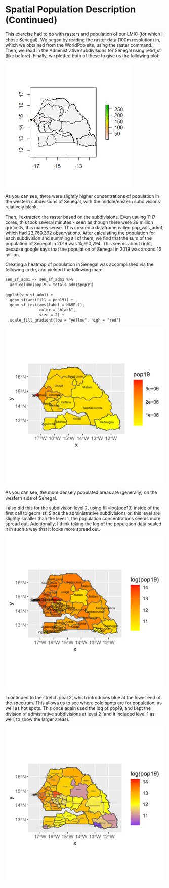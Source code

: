 # Spatial Population Description (Continued)

This exercise had to do with rasters and population of our LMIC (for which I chose Senegal). We began by reading the raster data (100m resolution) in, which we obtained from the WorldPop site, using the raster command. Then, we read in the Administrative subdivisions for Senegal using read_sf (like before). Finally, we plotted both of these to give us the following plot:

 ![](Senegal_Pop_raster.png)
 
As you can see, there were slightly higher concentrations of population in the western subdivisions of Senegal, with the middle/eastern subdivisions relatively blank.

Then, I extracted the raster based on the subdivisions. Even usuing 11 i7 cores, this took several minutes - seen as though there were 39 million gridcells, this makes sense. This created a dataframe called pop_vals_adm1, which had 23,760,362 observations. After calculating the population for each subdivision and summing all of them, we find that the sum of the population of Senegal in 2019 was 15,910,294. This seems about right, because google says that the population of Senegal in 2019 was around 16 million.

Creating a heatmap of population in Senegal was accomplished via the following code, and yielded the following map:
```
sen_sf_adm1 <- sen_sf_adm1 %>%
  add_column(pop19 = totals_adm1$pop19)

ggplot(sen_sf_adm1) +
  geom_sf(aes(fill = pop19)) +
  geom_sf_text(aes(label = NAME_1),
               color = "black",
               size = 2) +
  scale_fill_gradient(low = "yellow", high = "red")
  ```
   ![](sen_pop19.png)
   
  As you can see, the more densely populated areas are (generally) on the western side of Senegal.
  
  I also did this for the subdivision level 2, using fill=log(pop19) inside of the first call to geom_sf. Since the administrative subdivisions on this level are slightly smaller than the level 1, the population concentrations seems more spread out. Additionally, I think taking the log of the population data scaled it in such a way that it looks more spread out.
  ![](sen_pop19_adm2.png)

I continued to the stretch goal 2, which introduces blue at the lower end of the spectrum. This allows us to see where cold spots are for population, as well as hot spots. This once again used the log of pop19, and kept the division of admistrative subdivisions at level 2 (and it included level 1 as well, to show the larger areas).

![](sen_pop19_blue_to_red.png)
